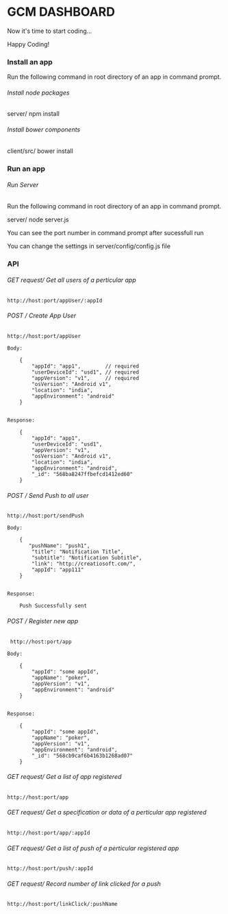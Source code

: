 GCM DASHBOARD
=============================================================

Now it's time to start coding...

Happy Coding!


### Install an app

Run the following command in root directory of an app in command prompt.

###### *Install node packages*

server/ npm install

###### *Install bower components*

client/src/ bower install

### Run an app

###### *Run Server*

Run the following command in root directory of an app in command prompt.

server/ node server.js

You can see the port number in command prompt after sucessfull run

You can change the settings in server/config/config.js file

### API

###### *GET request/ Get all users of a perticular app*

    http://host:port/appUser/:appId

###### *POST / Create App User*

    http://host:port/appUser
    
    Body:

     	{
            "appId": "app1",        // required
            "userDeviceId": "usd1", // required
            "appVersion": "v1",     // required
            "osVersion": "Android v1",
            "location": "india",
            "appEnvironment": "android"
        }
	

	Response:

    	{
            "appId": "app1",
            "userDeviceId": "usd1",
            "appVersion": "v1",
            "osVersion": "Android v1",
            "location": "india",
            "appEnvironment": "android",
            "_id": "568ba8247ffbefcd1412ed60"
        }

###### *POST / Send Push to all user*

    http://host:port/sendPush
    
    Body:

        {
           "pushName": "push1",
            "title": "Notification Title",
            "subtitle": "Notification Subtitle",
            "link": "http://creatiosoft.com/",
            "appId": "app111"
        }
    

    Response:

        Push Successfully sent

###### *POST / Register new app*

     http://host:port/app
    
    Body:

        {
            "appId": "some appId",
            "appName": "poker",
            "appVersion": "v1",
            "appEnvironment": "android"
        }
    

    Response:

        {
            "appId": "some appId",
            "appName": "poker",
            "appVersion": "v1",
            "appEnvironment": "android",
            "_id": "568cb9caf6b4163b1268ad07"
        }

###### *GET request/ Get a list of app registered*

    http://host:port/app

###### *GET request/ Get a specification or data of a perticular app registered*

    http://host:port/app/:appId

###### *GET request/ Get a list of push of a perticular registered app*

    http://host:port/push/:appId

###### *GET request/ Record number of link clicked for a push*

    http://host:port/linkClick/:pushName

